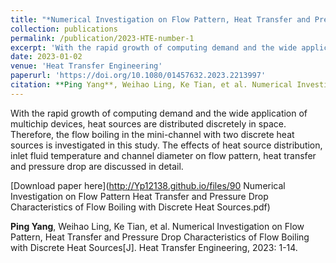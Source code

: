 ```yaml
---
title: "*Numerical Investigation on Flow Pattern, Heat Transfer and Pressure Drop Characteristics of Flow Boiling with Discrete Heat Sources*"
collection: publications
permalink: /publication/2023-HTE-number-1
excerpt: 'With the rapid growth of computing demand and the wide application of multichip devices, heat sources are distributed discretely in space. Therefore, the flow boiling in the mini-channel with two discrete heat sources is investigated in this study. The effects of heat source distribution, inlet fluid temperature and channel diameter on flow pattern, heat transfer and pressure drop are discussed in detail.'
date: 2023-01-02
venue: 'Heat Transfer Engineering'
paperurl: 'https://doi.org/10.1080/01457632.2023.2213997'
citation: **Ping Yang**, Weihao Ling, Ke Tian, et al. Numerical Investigation on Flow Pattern, Heat Transfer and Pressure Drop Characteristics of Flow Boiling with Discrete Heat Sources[J]. Heat Transfer Engineering, 2023: 1-14.
---
```

With the rapid growth of computing demand and the wide application of multichip devices, heat sources are distributed discretely in space. Therefore, the flow boiling in the mini-channel with two discrete heat sources is investigated in this study. The effects of heat source distribution, inlet fluid temperature and channel diameter on flow pattern, heat transfer and pressure drop are discussed in detail.

[Download paper here](http://Yp12138.github.io/files/90 Numerical Investigation on Flow Pattern Heat Transfer and Pressure Drop Characteristics of Flow Boiling with Discrete Heat Sources.pdf)

**Ping Yang**, Weihao Ling, Ke Tian, et al. Numerical Investigation on Flow Pattern, Heat Transfer and Pressure Drop Characteristics of Flow Boiling with Discrete Heat Sources[J]. Heat Transfer Engineering, 2023: 1-14.
